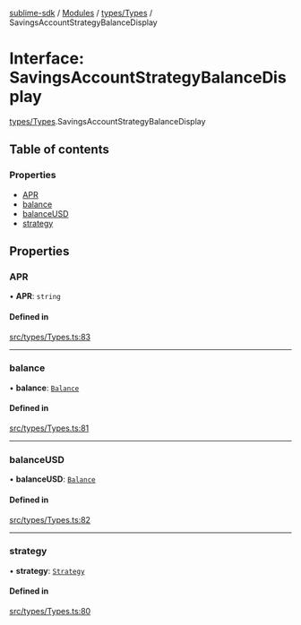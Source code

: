 [sublime-sdk](../README.md) / [Modules](../modules.md) / [types/Types](../modules/types_Types.md) / SavingsAccountStrategyBalanceDisplay

# Interface: SavingsAccountStrategyBalanceDisplay

[types/Types](../modules/types_Types.md).SavingsAccountStrategyBalanceDisplay

## Table of contents

### Properties

- [APR](types_Types.SavingsAccountStrategyBalanceDisplay.md#apr)
- [balance](types_Types.SavingsAccountStrategyBalanceDisplay.md#balance)
- [balanceUSD](types_Types.SavingsAccountStrategyBalanceDisplay.md#balanceusd)
- [strategy](types_Types.SavingsAccountStrategyBalanceDisplay.md#strategy)

## Properties

### APR

• **APR**: `string`

#### Defined in

[src/types/Types.ts:83](https://github.com/sublime-finance/sublime-sdk/blob/e0a8c27/src/types/Types.ts#L83)

___

### balance

• **balance**: [`Balance`](types_Types.Balance.md)

#### Defined in

[src/types/Types.ts:81](https://github.com/sublime-finance/sublime-sdk/blob/e0a8c27/src/types/Types.ts#L81)

___

### balanceUSD

• **balanceUSD**: [`Balance`](types_Types.Balance.md)

#### Defined in

[src/types/Types.ts:82](https://github.com/sublime-finance/sublime-sdk/blob/e0a8c27/src/types/Types.ts#L82)

___

### strategy

• **strategy**: [`Strategy`](types_Types.Strategy.md)

#### Defined in

[src/types/Types.ts:80](https://github.com/sublime-finance/sublime-sdk/blob/e0a8c27/src/types/Types.ts#L80)
